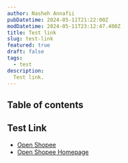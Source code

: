```yaml
---
author: Nasheh Annafii
pubDatetime: 2024-05-11T21:22:00Z
modDatetime: 2024-05-11T23:12:47.400Z
title: Test link
slug: test-link
featured: true
draft: false
tags:
  - test
description:
  Test link.
---
```



## Table of contents


## Test Link

- [Open Shopee](shopee://)
- [Open Shopee Homepage](shopee://homepage)
